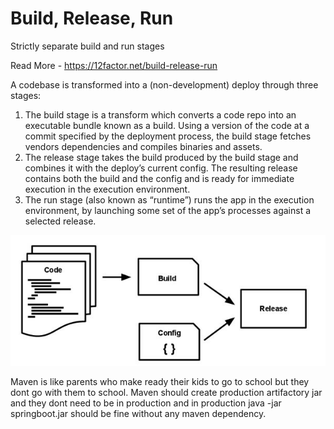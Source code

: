 # Build, Release, Run

Strictly separate build and run stages

Read More - https://12factor.net/build-release-run

A codebase is transformed into a (non-development) deploy through three stages:

  1. The build stage is a transform which converts a code repo into an executable bundle known as a build. 
     Using a version of the code at a commit specified by the deployment process, the build stage fetches 
     vendors dependencies and compiles binaries and assets.
  2. The release stage takes the build produced by the build stage and combines it with the deploy’s current config. 
     The resulting release contains both the build and the config and is ready for immediate execution 
     in the execution environment.
  3. The run stage (also known as “runtime”) runs the app in the execution environment, by launching some set 
     of the app’s processes against a selected release.

  ![BuildReleaseRun](https://github.com/umeshwale/code-playarea/blob/master/microservices/12FactorApps/BuildReleaseRun.JPG)
  
  Maven is like parents who make ready their kids to go to school but they dont go with them to school. Maven should create 
  production artifactory jar and they dont need to be in production and in production java -jar springboot.jar should be fine 
  without any maven dependency.
